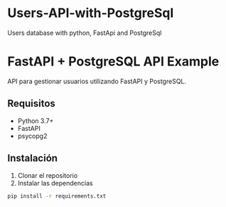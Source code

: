 # Users-API-with-PostgreSql
Users database with python, FastApi and PostgreSql
# FastAPI + PostgreSQL API Example

API para gestionar usuarios utilizando FastAPI y PostgreSQL.

## Requisitos

- Python 3.7+
- FastAPI
- psycopg2

## Instalación

1. Clonar el repositorio
2. Instalar las dependencias

```bash
pip install -r requirements.txt
